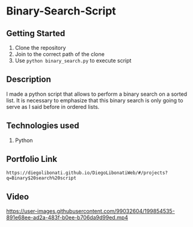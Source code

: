 # Binary-Search-Script

## Getting Started

1. Clone the repository
2. Join to the correct path of the clone
3. Use `python binary_search.py` to execute script

## Description

I made a python script that allows to perform a binary search on a sorted list. It is necessary to emphasize that this binary search is only going to serve as I said before in ordered lists.

## Technologies used

1. Python

## Portfolio Link

`https://diegolibonati.github.io/DiegoLibonatiWeb/#/projects?q=Binary$20search%20script`

## Video



https://user-images.githubusercontent.com/99032604/199854535-891e68ee-ad2a-483f-b0ee-b706da9d99ed.mp4

